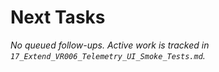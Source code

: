 # Next Tasks

_No queued follow-ups. Active work is tracked in `17_Extend_VR006_Telemetry_UI_Smoke_Tests.md`._
